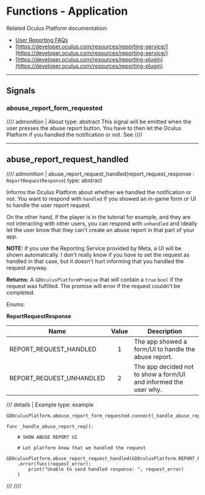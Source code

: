# Functions - Application
Related Oculus Platform documentation:

- [User Reporting FAQs](https://developer.oculus.com/faqs#faq_856753478660534)
- [https://developer.oculus.com/resources/reporting-service/](https://developer.oculus.com/resources/reporting-service/)
- [https://developer.oculus.com/resources/reporting-plugin](https://developer.oculus.com/resources/reporting-plugin)

------
## Signals

### abouse_report_form_requested
//// admonition | About
    type: abstract
This signal will be emitted when the user presses the abuse report button. You have to then let the Oculus Platform if you handled the notification or not. See 
////

------
## abuse_report_request_handled
//// admonition | abuse_report_request_handled(report_request_response : `ReportRequestResponse`)
    type: abstract

Informs the Oculus Platform about whether we handled the notification or not. You want to respond with `handled` if you showed an in-game form or UI to handle the user report request.

On the other hand, if the player is in the tutorial for example, and they are not interacting with other users, you can respond with `unhandled` and ideally let the user know that they can't create an abuse report in that part of your app.

**NOTE:** if you use the Reporting Service provided by Meta, a UI will be shown automatically. I don't really know if you *have* to set the request as handled in that case, but it doesn't hurt informing that you handled the request anyway.

**Returns:** A `GDOculusPlatformPromise` that will contain a `true` `bool` if the request was fulfilled. The promise will error if the request couldn't be completed.

Enums:

**ReportRequestResponse**

| Name                       |  Value  | Description                                                      |
|----------------------------|:-------:|------------------------------------------------------------------|
| REPORT_REQUEST_HANDLED     |    1    | The app showed a form/UI to handle the abuse report.             |
| REPORT_REQUEST_UNHANDLED   |    2    | The app decided not to show a form/UI and informed the user why. |

/// details | Example
    type: example
``` gdscript linenums="1"
GDOculusPlatform.abouse_report_form_requested.connect(_handle_abuse_report_req)

func _handle_abuse_report_req():

    # SHOW ABUSE REPORT UI

    # Let platform know that we handled the request
    GDOculusPlatform.abuse_report_request_handled(GDOculusPlatform.REPORT_REQUEST_HANDLED)\
    .error(func(request_error):
        print("Unable to send handled response: ", request_error)
    )
```
///
////
